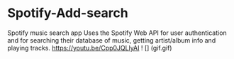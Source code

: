 # Spotify-Add-search
Spotify music search app
Uses the Spotify Web API for user authentication and for searching their database of music, getting artist/album info and playing tracks.
https://youtu.be/Cpp0JQLlyAI
! [] (gif.gif)
